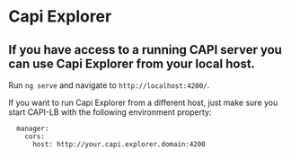 # Capi Explorer


## If you have access to a running CAPI server you can use Capi Explorer from your local host.

Run `ng serve` and navigate to `http://localhost:4200/`. 

If you want to run Capi Explorer from a different host, just make sure you start CAPI-LB with the following environment property:
```
  manager:
    cors:
      host: http://your.capi.explorer.domain:4200
```